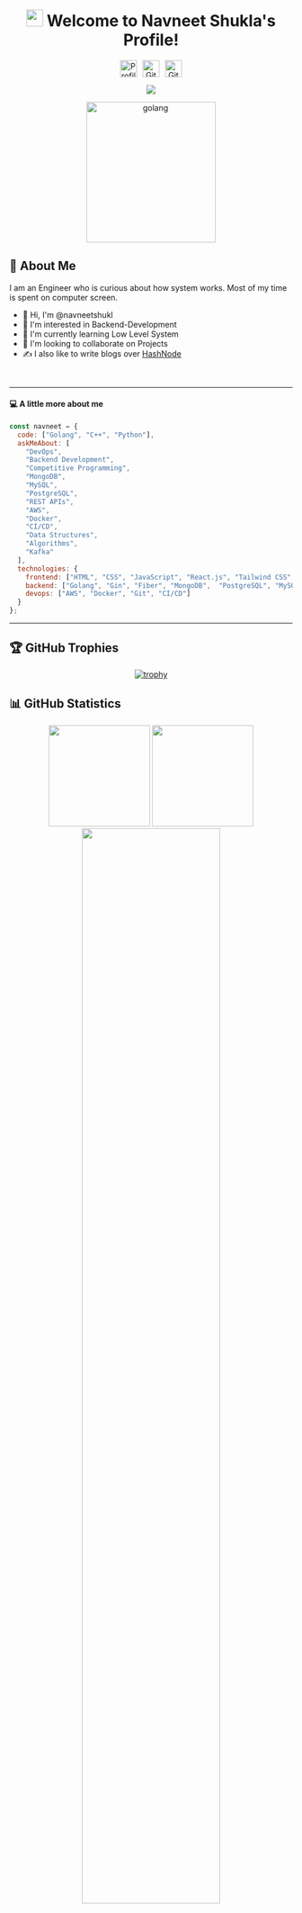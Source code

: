 <h1 align="center">
  <img src="https://media.giphy.com/media/hvRJCLFzcasrR4ia7z/giphy.gif" width="30px"> Welcome to Navneet Shukla's Profile!
</h1>

<div align="center">
  
  <div style="display: flex; align-items: center; justify-content: center; gap: 10px;">
    <img src="https://komarev.com/ghpvc/?username=navneetshukl&color=blueviolet&style=for-the-badge&label=PROFILE+VIEWS" alt="Profile Views" height="30"/>
    <img src="https://img.shields.io/github/followers/navneetshukl?logo=GitHub&style=for-the-badge" alt="GitHub Followers" height="30"/>
    <img src="https://img.shields.io/github/stars/navneetshukl?logo=github&style=for-the-badge" alt="GitHub Stars" height="30"/>
  </div>
  
  <p align="center">
    <a align="center" href="https://github.com/DenverCoder1/readme-typing-svg"><img src="https://readme-typing-svg.herokuapp.com?&font=IBM+Plex+Sans&color=F72EE2&size=25&lines=Welcome+to+my+GitHub+Profile!;I'm+a+Backend+Developer;I'm+a+Competitive+Programmer;I'm+a+DevOps+Enthusiast" /></a>
  </p>
  
</div>

<div align="center">
<!--  <img align="center" height="280px" alt="Coding GIF" src="https://media.giphy.com/media/M9gbBd9nbDrOTu1Mqx/giphy.gif" /> -->
  <img align="center" alt="golang" height="250" width="230" src="https://i.pinimg.com/originals/ff/0c/70/ff0c7036ec6ccc0eafc1021431b17e7f.gif">

</div>

## 🚀 About Me

I am an Engineer who is curious about  how system works. Most of my time is spent on computer screen.

- 👋 Hi, I'm @navneetshukl
- 👀 I'm interested in Backend-Development
- 🌱 I'm currently learning Low Level System
- 💞️ I'm looking to collaborate on Projects
- ✍️ I also like to write blogs over [HashNode](https://hashnode.com/@navneets)

<br>

---

#### 💻 A little more about me

```javascript
const navneet = {
  code: ["Golang", "C++", "Python"],
  askMeAbout: [
    "DevOps",
    "Backend Development",
    "Competitive Programming",
    "MongoDB",
    "MySQL",
    "PostgreSQL",
    "REST APIs",
    "AWS",
    "Docker",
    "CI/CD",
    "Data Structures",
    "Algorithms",
    "Kafka"
  ],
  technologies: {
    frontend: ["HTML", "CSS", "JavaScript", "React.js", "Tailwind CSS", "Bootstrap"],
    backend: ["Golang", "Gin", "Fiber", "MongoDB",  "PostgreSQL", "MySQL"],
    devops: ["AWS", "Docker", "Git", "CI/CD"]
  }
};
```

---

## 🏆 GitHub Trophies

<div align="center">
  
[![trophy](https://github-profile-trophy.vercel.app/?username=navneetshukl&theme=monokai&row=1&column=7)](https://github.com/ryo-ma/github-profile-trophy)

</div>

## 📊 GitHub Statistics

<div align="center">
  <img height="180em" src="https://github-readme-stats.vercel.app/api?username=navneetshukl&show_icons=true&theme=radical&include_all_commits=true&count_private=true"/>
  <img height="180em" src="https://github-readme-stats.vercel.app/api/top-langs/?username=navneetshukl&layout=compact&langs_count=7&theme=radical"/>
</div>

<div align="center">
  <img width="70%" src="https://github-readme-streak-stats.herokuapp.com/?user=navneetshukl&theme=radical&show_icons=true&locale=en&layout=demo&hide_border=true" />
</div>

<br/>

## 🔥 Contribution Graph

<div align="center">
  <img src="https://github-readme-activity-graph.vercel.app/graph?username=navneetshukl&theme=dracula" width="100%"/>
</div>

![](./profile-3d-contrib/profile-green-animate.svg)

<!--## 🔔 GitHub Metrics
<div align="center">
    <a href="https://navneetshukl.github.io/" target="_blank" title="GitHub metrics!">
        <img width="500" src="./assets/gen/metrics.svg" />
    </a>
</div> -->

## ⏱️ My Wakatime Stats
<!--START_SECTION:waka-->

```txt
Other    22 hrs       ████████████████████████▓   91.67 %
Golang   2 hrs        ▒░░░░░░░░░░░░░░░░░░░░░░░░   08.33 %
```

<!--END_SECTION:waka-->

## 🛠 Skills

<div align="center">
  <!-- Languages -->
  <h3>Languages</h3>
  <img alt="Golang" src="https://img.shields.io/badge/Go-00ADD8?style=for-the-badge&logo=go&logoColor=white"/>
  <img alt="Python" src="https://img.shields.io/badge/Python-3776AB?style=for-the-badge&logo=python&logoColor=white"/>
  <img alt="C++" src="https://img.shields.io/badge/C%2B%2B-00599C?style=for-the-badge&logo=c%2B%2B&logoColor=white"/>

  <!-- Tools -->
  <h3>Tools</h3>
  <img alt="Docker" src="https://img.shields.io/badge/Docker-2496ED?style=for-the-badge&logo=docker&logoColor=white"/>
  <img alt="Apache Kafka" src="https://img.shields.io/badge/Kafka-231F20?style=for-the-badge&logo=apachekafka&logoColor=white"/>
  <img alt="PostgreSQL" src="https://img.shields.io/badge/PostgreSQL-336791?style=for-the-badge&logo=postgresql&logoColor=white"/>
</div>


<details>
  <summary><b>📋 Detailed Skills</b></summary>
  
- **Programming :** Golang, Python, C++
- **Cloud Technologies :** Amazon Web Services (AWS)
- **Other :** Database,Computer Networks, DataStructure,Algorithms, Linux, Creativity, Strong Communication Skills,Problem Solver, HTML, MongoDB, Git, Docker
</details>

---

<!-- BLOG-POST-LIST:START -->
<!-- BLOG-POST-LIST:END -->

## 🔗 Social Links

<div align="center">
  <a href="https://x.com/34_shukla" target="_blank">
    <img src="https://img.shields.io/badge/Twitter-1DA1F2?style=for-the-badge&logo=twitter&logoColor=white"/>
  </a>
  <a href="https://www.linkedin.com/in/navneet-shukla-19a97a1a0/" target="_blank">
    <img src="https://img.shields.io/badge/LinkedIn-0077B5?style=for-the-badge&logo=linkedin&logoColor=white"/>
  </a>
  <a href="https://hashnode.com/@navneets" target="_blank">
    <img src="https://img.shields.io/badge/Hashnode-2962FF?style=for-the-badge&logo=hashnode&logoColor=white" alt="Hashnode Badge"/>
  </a>

  <a href="https://github.com/navneetshukl" target="_blank">
    <img src="https://img.shields.io/badge/GitHub-100000?style=for-the-badge&logo=github&logoColor=white"/>
  </a>

  <a href="https://leetcode.com/u/navneetshukla824/" target="_blank">
  <img src="https://img.shields.io/badge/LeetCode-FFA116?style=for-the-badge&logo=leetcode&logoColor=white"/>
</a>

</div>

<div align="center">
  <img src="https://capsule-render.vercel.app/api?type=waving&color=gradient&height=100&section=footer"/>
</div>
